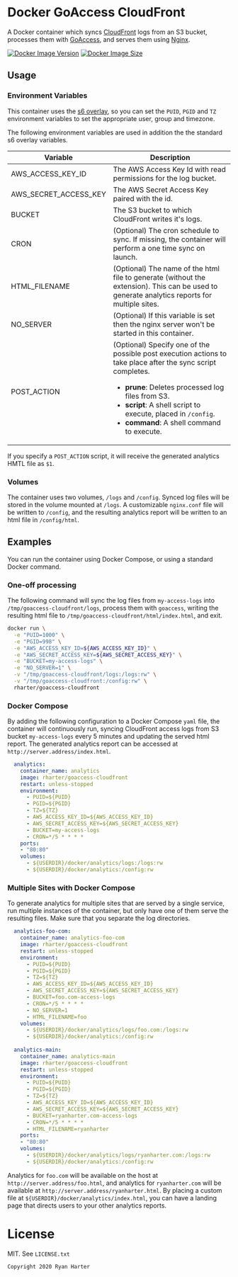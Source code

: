 # Docker GoAccess CloudFront

A Docker container which syncs [CloudFront][1] logs from an S3 bucket, processes them with [GoAccess][2], and serves them using [Nginx][3].

 [1]: https://aws.amazon.com/cloudfront/
 [2]: https://goaccess.io/
 [3]: https://www.nginx.com/

[![Docker Image Version](https://img.shields.io/docker/v/rharter/goaccess-cloudfront?sort=semver)][hub]
[![Docker Image Size](https://img.shields.io/docker/image-size/rharter/goaccess-cloudfront)][layers]

 [hub]: https://hub.docker.com/r/rharter/goaccess-cloudfront
 [layers]: https://microbadger.com/images/rharter/goaccess-cloudfront

## Usage

### Environment Variables

This container uses the [s6 overlay][overlay], so you can set the `PUID`, `PGID` and `TZ` environment variables to set the appropriate user, group and timezone.

 [overlay]: https://github.com/just-containers/s6-overlay
 
The following environment variables are used in addition the the standard s6 overlay variables.

| Variable | Description |
| --- | --- |
| AWS_ACCESS_KEY_ID | The AWS Access Key Id with read permissions for the log bucket. |
| AWS_SECRET_ACCESS_KEY | The AWS Secret Access Key paired with the id. |
| BUCKET | The S3 bucket to which CloudFront writes it's logs. |
| CRON | (Optional) The cron schedule to sync. If missing, the container will perform a one time sync on launch. |
| HTML_FILENAME | (Optional) The name of the html file to generate (without the extension). This can be used to generate analytics reports for multiple sites. |
| NO_SERVER | (Optional) If this variable is set then the nginx server won't be started in this container. |
| POST_ACTION | (Optional) Specify one of the possible post execution actions to take place after the sync script completes.<br/><ul><li>**prune**: Deletes processed log files from S3.</li><li>**script**: A shell script to execute, placed in `/config`.</li><li>**command**: A shell command to execute.</li></ul>

If you specify a `POST_ACTION` script, it will receive the generated analytics HMTL file as `$1`.

### Volumes

The container uses two volumes, `/logs` and `/config`.  Synced log files will be stored in the volume mounted at `/logs`.  A customizable `nginx.conf` file will be written to `/config`, and the resulting analytics report will be written to an html file in `/config/html`.

## Examples

You can run the container using Docker Compose, or using a standard Docker command.

### One-off processing

The following command will sync the log files from `my-access-logs` into `/tmp/goaccess-cloudfront/logs`, process them with `goaccess`, writing the resulting html file to `/tmp/goaccess-cloudfront/html/index.html`, and exit.

```sh
docker run \
  -e "PUID=1000" \
  -e "PGID=998" \
  -e "AWS_ACCESS_KEY_ID=${AWS_ACCESS_KEY_ID}" \
  -e "AWS_SECRET_ACCESS_KEY=${AWS_SECRET_ACCESS_KEY}" \
  -e "BUCKET=my-access-logs" \
  -e "NO_SERVER=1" \
  -v "/tmp/goaccess-cloudfront/logs:/logs:rw" \
  -v "/tmp/goaccess-cloudfront:/config:rw" \
  rharter/goaccess-cloudfront
```

### Docker Compose

By adding the following configuration to a Docker Compose `yaml` file, the container will continuously run, syncing CloudFront access logs from S3 bucket `my-access-logs` every 5 minutes and updating the served html report. The generated analytics report can be accessed at `http://server.address/index.html`.

```yaml
  analytics:
    container_name: analytics
    image: rharter/goaccess-cloudfront
    restart: unless-stopped
    environment:
      - PUID=${PUID}
      - PGID=${PGID}
      - TZ=${TZ}
      - AWS_ACCESS_KEY_ID=${AWS_ACCESS_KEY_ID}
      - AWS_SECRET_ACCESS_KEY=${AWS_SECRET_ACCESS_KEY}
      - BUCKET=my-access-logs
      - CRON=*/5 * * * *
    ports:
    - "80:80"
    volumes:
      - ${USERDIR}/docker/analytics/logs:/logs:rw
      - ${USERDIR}/docker/analytics:/config:rw
```

### Multiple Sites with Docker Compose

To generate analytics for multiple sites that are served by a single service, run multiple instances of the container, but only have one of them serve the resulting files. Make sure that you separate the log directories.

```yaml
  analytics-foo-com:
    container_name: analytics-foo-com
    image: rharter/goaccess-cloudfront
    restart: unless-stopped
    environment:
      - PUID=${PUID}
      - PGID=${PGID}
      - TZ=${TZ}
      - AWS_ACCESS_KEY_ID=${AWS_ACCESS_KEY_ID}
      - AWS_SECRET_ACCESS_KEY=${AWS_SECRET_ACCESS_KEY}
      - BUCKET=foo.com-access-logs
      - CRON=*/5 * * * *
      - NO_SERVER=1
      - HTML_FILENAME=foo
    volumes:
      - ${USERDIR}/docker/analytics/logs/foo.com:/logs:rw
      - ${USERDIR}/docker/analytics:/config:rw
      
  analytics-main:
    container_name: analytics-main
    image: rharter/goaccess-cloudfront
    restart: unless-stopped
    environment:
      - PUID=${PUID}
      - PGID=${PGID}
      - TZ=${TZ}
      - AWS_ACCESS_KEY_ID=${AWS_ACCESS_KEY_ID}
      - AWS_SECRET_ACCESS_KEY=${AWS_SECRET_ACCESS_KEY}
      - BUCKET=ryanharter.com-access-logs
      - CRON=*/5 * * * *
      - HTML_FILENAME=ryanharter
    ports:
    - "80:80"
    volumes:
      - ${USERDIR}/docker/analytics/logs/ryanharter.com:/logs:rw
      - ${USERDIR}/docker/analytics:/config:rw
```

Analytics for `foo.com` will be available on the host at `http://server.address/foo.html`, and analytics for `ryanharter.com` will be available at `http://server.address/ryanharter.html`.  By placing a custom file at `${USERDIR}/docker/analytics/index.html`, you can have a landing page that directs users to your other analytics reports.

# License

MIT. See `LICENSE.txt`

    Copyright 2020 Ryan Harter

